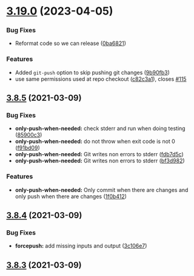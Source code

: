 # [3.19.0](https://github.com/TriPSs/conventional-changelog-action/compare/v3.8.5...v3.19.0) (2023-04-05)


### Bug Fixes

* Reformat code so we can release ([0ba6821](https://github.com/TriPSs/conventional-changelog-action/commit/0ba68212f41940954beb406ee679b4e89c792a3a))


### Features

* Added `git-push` option to skip pushing git changes ([9b90fb3](https://github.com/TriPSs/conventional-changelog-action/commit/9b90fb3eeafcfac330320d99235c4462cd7c7614))
* use same permissions used at repo checkout ([c82c3a1](https://github.com/TriPSs/conventional-changelog-action/commit/c82c3a1b1de521412af47239e9d46a2c49e7c8c7)), closes [#115](https://github.com/TriPSs/conventional-changelog-action/issues/115)



## [3.8.5](https://github.com/TriPSs/conventional-changelog-action/compare/v3.9.0...v3.8.5) (2021-03-09)


### Bug Fixes

* **only-push-when-needed:** check stderr and run when doing testing ([85900c3](https://github.com/TriPSs/conventional-changelog-action/commit/85900c39187ecf75872823f2ab536dc3e430d8f9))
* **only-push-when-needed:** do not throw when exit code is not 0 ([f91bd09](https://github.com/TriPSs/conventional-changelog-action/commit/f91bd0951ab49f9a01bf7b7f4bac01c1b2427446))
* **only-push-when-needed:** Git writes non errors to stderr ([fdb7d5c](https://github.com/TriPSs/conventional-changelog-action/commit/fdb7d5c3590f1cc884fff08f1f82e9209e973363))
* **only-push-when-needed:** Git writes non errors to stderr ([bf3d982](https://github.com/TriPSs/conventional-changelog-action/commit/bf3d982685bec8b13ae7b631d0f31bd49d2ad0d5))


### Features

* **only-push-when-needed:** Only commit when there are changes and only push when there are changes ([1f0b412](https://github.com/TriPSs/conventional-changelog-action/commit/1f0b4123ca4c90d96e50fdccd02338f0b6936d34))



## [3.8.4](https://github.com/TriPSs/conventional-changelog-action/compare/v3.8.3...v3.8.4) (2021-03-09)


### Bug Fixes

* **forcepush:** add missing inputs and output ([3c106e7](https://github.com/TriPSs/conventional-changelog-action/commit/3c106e7c7cd3cf891e773a5079d5100ad1681a68))



## [3.8.3](https://github.com/TriPSs/conventional-changelog-action/compare/v3.8.2...v3.8.3) (2021-03-09)



